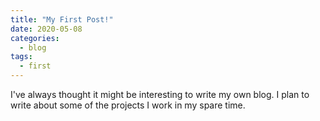 ```yaml
---
title: "My First Post!"
date: 2020-05-08
categories:
  - blog
tags:
  - first
---
```


I've always thought it might be interesting to write my own blog. I plan to write about some of the projects I work in my spare time.